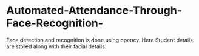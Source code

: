 # Automated-Attendance-Through-Face-Recognition-
Face detection and recognition is done using opencv. Here Student details are stored along with their facial details.
